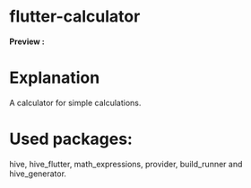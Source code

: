 # flutter-calculator
**Preview :**


# Explanation
A calculator for simple calculations.


# Used packages:
  hive,
  hive_flutter,
  math_expressions,
  provider, 
  build_runner and
  hive_generator.
